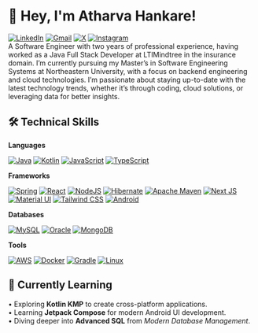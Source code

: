 # 👋 Hey, I'm Atharva Hankare!
[![LinkedIn](https://img.shields.io/badge/linkedin-%230077B5.svg?style=for-the-badge&logo=linkedin&logoColor=white)](https://www.linkedin.com/in/atharva-hankare/) 
[![Gmail](https://img.shields.io/badge/Mail-D14836?style=for-the-badge&logo=gmail&logoColor=white)](mailto:atharva.hankare09@gmail.com) 
[![X](https://img.shields.io/badge/X-%23000000.svg?style=for-the-badge&logo=X&logoColor=white)](https://x.com/AtharvaHankare) 
[![Instagram](https://img.shields.io/badge/Instagram-%23E4405F.svg?style=for-the-badge&logo=Instagram&logoColor=white)](https://www.instagram.com/atharvah09)
<br>
A Software Engineer with two years of professional experience, having worked as a Java Full Stack Developer at LTIMindtree in the insurance domain. I’m currently pursuing my Master’s in Software Engineering Systems at Northeastern University, with a focus on backend engineering and cloud technologies. I’m passionate about staying up-to-date with the latest technology trends, whether it’s through coding, cloud solutions, or leveraging data for better insights.

## 🛠️ Technical Skills
**Languages**

[![Java](https://img.shields.io/badge/java-%23ED8B00.svg?style=for-the-badge&logo=openjdk&logoColor=white)](https://docs.oracle.com/en/java/) [![Kotlin](https://img.shields.io/badge/kotlin-%237F52FF.svg?style=for-the-badge&logo=kotlin&logoColor=white)](https://kotlinlang.org/docs/home.html) [![JavaScript](https://img.shields.io/badge/javascript-%23323330.svg?style=for-the-badge&logo=javascript&logoColor=%23F7DF1E)](https://developer.mozilla.org/en-US/docs/Web/JavaScript)  [![TypeScript](https://img.shields.io/badge/typescript-%23007ACC.svg?style=for-the-badge&logo=typescript&logoColor=white)](https://www.typescriptlang.org/docs/)

**Frameworks**

[![Spring](https://img.shields.io/badge/spring-%236DB33F.svg?style=for-the-badge&logo=spring&logoColor=white)](https://docs.spring.io/spring-framework/docs/current/reference/html/) [![React](https://img.shields.io/badge/react-%2320232a.svg?style=for-the-badge&logo=react&logoColor=%2361DAFB)](https://reactjs.org/docs/getting-started.html) [![NodeJS](https://img.shields.io/badge/node.js-6DA55F?style=for-the-badge&logo=node.js&logoColor=white)](https://nodejs.org/en/docs/) [![Hibernate](https://img.shields.io/badge/Hibernate-59666C?style=for-the-badge&logo=Hibernate&logoColor=white)](https://hibernate.org/orm/documentation/) [![Apache Maven](https://img.shields.io/badge/Apache%20Maven-C71A36?style=for-the-badge&logo=Apache%20Maven&logoColor=white)](https://maven.apache.org/guides/) [![Next JS](https://img.shields.io/badge/Next-black?style=for-the-badge&logo=next.js&logoColor=white)](https://nextjs.org/docs) [![Material UI](https://img.shields.io/badge/Material%20UI-007FFF?style=for-the-badge&logo=mui&logoColor=white)](https://mui.com/material-ui/getting-started/overview/) [![Tailwind CSS](https://img.shields.io/badge/Tailwind%20CSS-06B6D4.svg?style=for-the-badge&logo=tailwind-css&logoColor=white)](https://tailwindcss.com/docs) [![Android](https://img.shields.io/badge/Android-3DDC84?style=for-the-badge&logo=android&logoColor=white)](https://developer.android.com/docs)

**Databases**

[![MySQL](https://img.shields.io/badge/mysql-4479A1.svg?style=for-the-badge&logo=mysql&logoColor=white)](https://dev.mysql.com/doc/)  [![Oracle](https://img.shields.io/badge/Oracle-F80000?style=for-the-badge&logo=oracle&logoColor=white)](https://docs.oracle.com/en/)  [![MongoDB](https://img.shields.io/badge/MongoDB-%234ea94b.svg?style=for-the-badge&logo=mongodb&logoColor=white)](https://www.mongodb.com/docs/)

**Tools**

[![AWS](https://img.shields.io/badge/AWS-%23FF9900.svg?style=for-the-badge&logo=amazon-aws&logoColor=white)](https://docs.aws.amazon.com/)  [![Docker](https://img.shields.io/badge/docker-%230db7ed.svg?style=for-the-badge&logo=docker&logoColor=white)](https://docs.docker.com/)  [![Gradle](https://img.shields.io/badge/Gradle-02303A.svg?style=for-the-badge&logo=Gradle&logoColor=white)](https://docs.gradle.org/current/userguide/userguide.html)  [![Linux](https://img.shields.io/badge/Linux-FCC624?style=for-the-badge&logo=linux&logoColor=black)](https://linux.die.net/)

## 🌱 Currently Learning
• Exploring **Kotlin KMP** to create cross-platform applications.
<br>
• Learning **Jetpack Compose** for modern Android UI development.
<br>
• Diving deeper into **Advanced SQL** from *Modern Database Management*.
